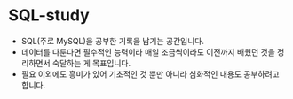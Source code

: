 # SQL-study
* SQL(주로 MySQL)을 공부한 기록을 남기는 공간입니다.
* 데이터를 다룬다면 필수적인 능력이라 매일 조금씩이라도 이전까지 배웠던 것을 정리하면서 숙달하는 게 목표입니다.
* 필요 이외에도 흥미가 있어 기초적인 것 뿐만 아니라 심화적인 내용도 공부하려고 합니다.
